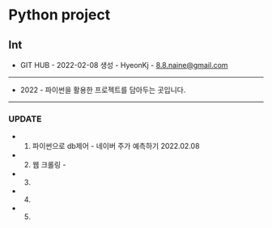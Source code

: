 # Python project 
## Int
- GIT HUB - 2022-02-08 생성 - HyeonKj - 8.8.naine@gmail.com

---------------------------------

- 2022 - 파이썬을 활용한 프로젝트를 담아두는 곳입니다. 


----------------------------------

### UPDATE 
- 1. 파이썬으로 db제어 - 네이버 주가 예측하기 2022.02.08
- 2. 웹 크롤링 - 
- 3. 
- 4. 
- 5. 
